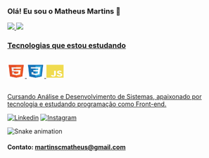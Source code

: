 ### Olá! Eu sou o Matheus Martins 👋

<div>
   <a href="https://github.com/devemdobro">
   <img height="180em" src="https://github-readme-stats.vercel.app/api?username=martinsmath&show_icons=true&theme=tokyonight&include_all_commits=true&count_private=true"/>
   <img height="180em" src="https://github-readme-stats.vercel.app/api/top-langs/?username=martinsmath&layout=compact&langs_count=6&theme=tokyonight"/>
</div>

### Tecnologias que estou estudando

<div style="display: inline_block"><br/>

  <img alt="html5" height="30" width="40" aligne="center" src="https://raw.githubusercontent.com/devicons/devicon/master/icons/html5/html5-original.svg" />
  <img alt="css" height="30" width="40" aligne="center" src="https://raw.githubusercontent.com/devicons/devicon/master/icons/css3/css3-original.svg" />
  <img alt="html5" height="30" width="40" aligne="center" src="https://raw.githubusercontent.com/devicons/devicon/master/icons/javascript/javascript-plain.svg" />

</div><br/>
  
   Cursando Análise e Desenvolvimento de Sistemas, apaixonado por tecnologia e estudando programação como Front-end.
   
   [![Linkedin](https://img.shields.io/badge/LinkedIn-0077B5?style=for-the-badge&logo=linkedin&logoColor=white)](https://www.linkedin.com/in/matheus-martins-9014a4211/)
   [![Instagram](https://img.shields.io/badge/Instagram-E4405F?style=for-the-badge&logo=instagram&logoColor=white)](https://www.instagram.com/mathsgtr)
   
   ![Snake animation](https://github.com/devemdobro/devemdobro/blob/output/github-contribution-grid-snake.svg)   
   
#### Contato: martinscmatheus@gmail.com

